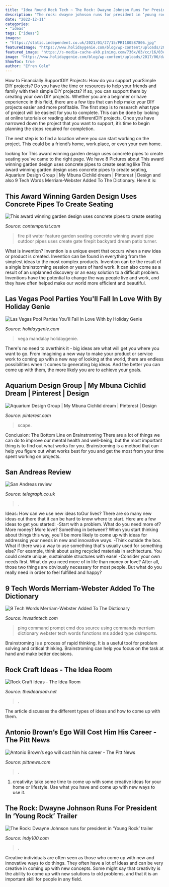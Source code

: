 ```yaml
---
title: "Idea Round Rock Tech ~ The Rock: Dwayne Johnson Runs For President In ‘young Rock’ Trailer"
description: "The rock: dwayne johnson runs for president in ‘young rock’ trailer"
date: "2022-12-11"
categories:
- "ideas"
tags: ["ideas"]
images:
- "https://static.independent.co.uk/2021/01/27/15/PRI180587806.jpg"
featuredImage: "https://www.holidaygenie.com/blog/wp-content/uploads/2017/06/daylight-pool-party-at-mandalay-bay-las-vegas-768x512.jpg"
featured_image: "https://s-media-cache-ak0.pinimg.com/736x/03/cc/16/03cc164ecb344ebabb68b0537ef0904a.jpg"
image: "https://www.holidaygenie.com/blog/wp-content/uploads/2017/06/daylight-pool-party-at-mandalay-bay-las-vegas-768x512.jpg"
ShowToc: true
author: "Efren Cole"
---
```



How to Financially SupportDIY Projects: How do you support yourSimple DIY projects?
Do you have the time or resources to help your friends and family with their simple DIY projects? If so, you can support them by creating your own DIY projects. Whether you are a beginner or have experience in this field, there are a few tips that can help make your DIY projects easier and more profitable.
The first step is to research what type of project will be easiest for you to complete. This can be done by looking at online tutorials or reading about differentDIY projects. Once you have narrowed down the project that you want to support, it’s time to begin planning the steps required for completion.

The next step is to find a location where you can start working on the project. This could be a friend’s home, work place, or even your own home.

	

		
looking for This award winning garden design uses concrete pipes to create seating you've came to the right page. We have 8 Pictures about This award winning garden design uses concrete pipes to create seating like This award winning garden design uses concrete pipes to create seating, Aquarium Design Group | My Mbuna Cichlid dream | Pinterest | Design and also 9 Tech Words Merriam-Webster Added To The Dictionary. Here it is:
		
    
## This Award Winning Garden Design Uses Concrete Pipes To Create Seating

<img loading=lazy src="http://www.contemporist.com/wp-content/uploads/2015/12/pipe-dream_071215_03.jpg" onerror="this.onerror=null;this.src='https://tse4.mm.bing.net/th?id=OIP.apbX5BdNc0sHn5WL2M1SywHaLF&amp;pid=15.1';" alt="This award winning garden design uses concrete pipes to create seating">

_Source: contemporist.com_

>fire pit water feature garden seating concrete winning award pipe outdoor pipes uses create gate firepit backyard dream patio turner. 

	

What is invention?
Invention is a unique event that occurs when a new idea or product is created. Invention can be found in everything from the simplest ideas to the most complex products. Invention can be the result of a single brainstorming session or years of hard work. It can also come as a result of an unplanned discovery or an easy solution to a difficult problem. Inventions have the potential to change the way people live and work, and they have often helped make our world more efficient and beautiful.

    
## Las Vegas Pool Parties You&#039;ll Fall In Love With By Holiday Genie

<img loading=lazy src="https://www.holidaygenie.com/blog/wp-content/uploads/2017/06/daylight-pool-party-at-mandalay-bay-las-vegas-768x512.jpg" onerror="this.onerror=null;this.src='https://tse3.mm.bing.net/th?id=OIP.S-vzQfoCs6atUwgJ9pHsTgHaE8&amp;pid=15.1';" alt="Las Vegas Pool Parties You&#039;ll Fall In Love With by Holiday Genie">

_Source: holidaygenie.com_

>vega mandalay holidaygenie. 

	

There's no need to overthink it - big ideas are what will get you where you want to go. From imagining a new way to make your product or service work to coming up with a new way of looking at the world, there are endless possibilities when it comes to generating big ideas. And the better you can come up with them, the more likely you are to achieve your goals.

    
## Aquarium Design Group | My Mbuna Cichlid Dream | Pinterest | Design

<img loading=lazy src="https://s-media-cache-ak0.pinimg.com/736x/03/cc/16/03cc164ecb344ebabb68b0537ef0904a.jpg" onerror="this.onerror=null;this.src='https://tse4.mm.bing.net/th?id=OIP.QC6FLAb0LGW1gS1LNNHTKAHaDD&amp;pid=15.1';" alt="Aquarium Design Group | My Mbuna Cichlid dream | Pinterest | Design">

_Source: pinterest.com_

>scape. 

	

Conclusion: The Bottom Line on Brainstroming
There are a lot of things we can do to improve our mental health and well-being, but the most important thing is to find out what works for you. Brainstroming is a method that can help you figure out what works best for you and get the most from your time spent working on projects.

    
## San Andreas Review

<img loading=lazy src="https://www.telegraph.co.uk/content/dam/film/San-Andreas/sanandreas3-xlarge.jpg" onerror="this.onerror=null;this.src='https://tse1.mm.bing.net/th?id=OIP.v6T4i4edcXgkZTjY6O9h_AHaEK&amp;pid=15.1';" alt="San Andreas review">

_Source: telegraph.co.uk_

>. 

	

Ideas: How can we use new ideas toOur lives?
There are so many new ideas out there that it can be hard to know where to start. Here are a few ideas to get you started: 
-Start with a problem. What do you need more of? More money? More love? Something in between? When you start thinking about things this way, you'll be more likely to come up with ideas for addressing your needs in new and innovative ways. 
-Think outside the box. What if there was a way to use something that's usually used for something else? For example, think about using recycled materials in architecture. You could create unique, sustainable structures with ease! 
-Consider your own needs first. What do you need more of in life than money or love? After all, those two things are obviously necessary for most people. But what do you really need in order to feel fulfilled and happy?

    
## 9 Tech Words Merriam-Webster Added To The Dictionary

<img loading=lazy src="https://www.investintech.com/resources/blog/wp-content/uploads/2017/05/Ping-Instructions-Hosted-IT-Services.jpg" onerror="this.onerror=null;this.src='https://tse4.mm.bing.net/th?id=OIP.we5WAZXSe9E4UdxlMmywsQHaDv&amp;pid=15.1';" alt="9 Tech Words Merriam-Webster Added To The Dictionary">

_Source: investintech.com_

>ping command prompt cmd dos source using commands merriam dictionary webster tech words functions ms added type dslreports. 

	

Brainstroming is a process of rapid thinking. It is a useful tool for problem solving and critical thinking. Brainstroming can help you focus on the task at hand and make better decisions.

    
## Rock Craft Ideas - The Idea Room

<img loading=lazy src="https://www.theidearoom.net/wp-content/uploads/2016/02/0969dc01-43ed-4b7d-b8ed-1dac16561b6f.jpeg" onerror="this.onerror=null;this.src='https://tse3.mm.bing.net/th?id=OIP.HNH998VlIun_ODi20YHK6wHaLH&amp;pid=15.1';" alt="Rock Craft Ideas - The Idea Room">

_Source: theidearoom.net_

>. 

	

The article discusses the different types of ideas and how to come up with them.

    
## Antonio Brown’s Ego Will Cost Him His Career - The Pitt News

<img loading=lazy src="https://pittnews.com/wp-content/uploads/2019/09/S_AB.jpg" onerror="this.onerror=null;this.src='https://tse4.mm.bing.net/th?id=OIP.0oXwNhG1dNaE6DZaOW5RtgHaE7&amp;pid=15.1';" alt="Antonio Brown’s ego will cost him his career - The Pitt News">

_Source: pittnews.com_

>. 

	

1. creativity: take some time to come up with some creative ideas for your home or lifestyle. Use what you have and come up with new ways to use it.

    
## The Rock: Dwayne Johnson Runs For President In ‘Young Rock’ Trailer

<img loading=lazy src="https://static.independent.co.uk/2021/01/27/15/PRI180587806.jpg" onerror="this.onerror=null;this.src='https://tse3.mm.bing.net/th?id=OIP.fm9BzVk1EJaMR1OXYv_TVwHaE8&amp;pid=15.1';" alt="The Rock: Dwayne Johnson runs for president in ‘Young Rock’ trailer">

_Source: indy100.com_

>. 

	

Creative individuals are often seen as those who come up with new and innovative ways to do things. They often have a lot of ideas and can be very creative in coming up with new concepts. Some might say that creativity is the ability to come up with new solutions to old problems, and that it is an important skill for people in any field.

